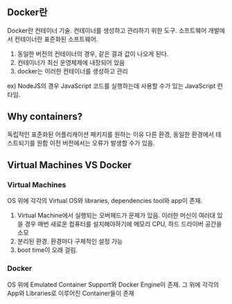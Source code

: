 ## Docker란

Docker란 컨테이너 기술. 컨테이너를 생성하고 관리하기 위한 도구. 
소프트웨어 개발에서 컨테이너란 표준화된 소프트웨어.

1) 동일한 버전의 컨테이너의 경우, 같은 결과 값이 나오게 된다.
2) 컨테이너가 최신 운영체제에 내장되어 있음
3) docker는 이러한 컨테이너를 생성하고 관리

ex) NodeJS의 경우 JavaScript 코드를 실행하는데 사용할 수가 있는 JavaScript 런타임.

## Why containers?
독립적인 표준화된 어플리캐이션 패키지를 원하는 이유
다른 환경, 동일한 환경에서 테스트되기를 원함
이전 버전에서는 오류가 발생할 수가 있음.

## Virtual Machines VS Docker
### Virtual Machines
OS 위에 각각의 Virtual OS와 libraries, dependencies tool와 app이 존재.
1) Virtual Machine에서 실행되는 오버헤드가 문제가 있음. 이러한 머신이 여러대 있을 경우 매번 새로운 컴퓨터를 설치해야하기에 메모리 CPU, 하드 드라이버 공간을 소모
2) 분리된 환경. 환경마다 구체적인 설정 가능
3) boot time이 오래 걸림.

### Docker
OS 위에 Emulated Container Support와 Docker Engine이 존재. 그 위에 각각의 App와 Libraries로 이루어진 Container들이 존재


